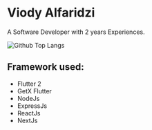 # Viody Alfaridzi
A Software Developer with 2 years Experiences.

![Github Top Langs](https://github-readme-stats.vercel.app/api/top-langs/?username=viody75&layout=compact)

## Framework used:
- Flutter 2
- GetX Flutter
- NodeJs
- ExpressJs
- ReactJs
- NextJs

<!--
**Viody75/viody75** is a ✨ _special_ ✨ repository because its `README.md` (this file) appears on your GitHub profile.

Here are some ideas to get you started:

- 🔭 I’m currently working on ...
- 🌱 I’m currently learning ...
- 👯 I’m looking to collaborate on ...
- 🤔 I’m looking for help with ...
- 💬 Ask me about ...
- 📫 How to reach me: ...
- 😄 Pronouns: ...
- ⚡ Fun fact: ...
-->
